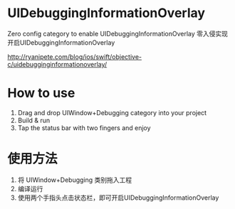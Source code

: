 # UIDebuggingInformationOverlay
Zero config category to enable UIDebuggingInformationOverlay
零入侵实现开启UIDebuggingInformationOverlay

http://ryanipete.com/blog/ios/swift/objective-c/uidebugginginformationoverlay/

# How to use
1. Drag and drop UIWindow+Debugging category into your project
2. Build & run
3. Tap the status bar with two fingers and enjoy

# 使用方法
1. 将 UIWindow+Debugging 类别拖入工程
2. 编译运行
3. 使用两个手指头点击状态栏，即可开启UIDebuggingInformationOverlay
